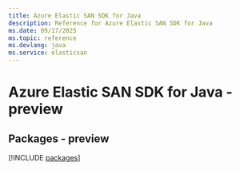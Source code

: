 ```yaml
---
title: Azure Elastic SAN SDK for Java
description: Reference for Azure Elastic SAN SDK for Java
ms.date: 09/17/2025
ms.topic: reference
ms.devlang: java
ms.service: elasticsan
---
```

# Azure Elastic SAN SDK for Java - preview
## Packages - preview
[!INCLUDE [packages](elastic-san-index.md)]